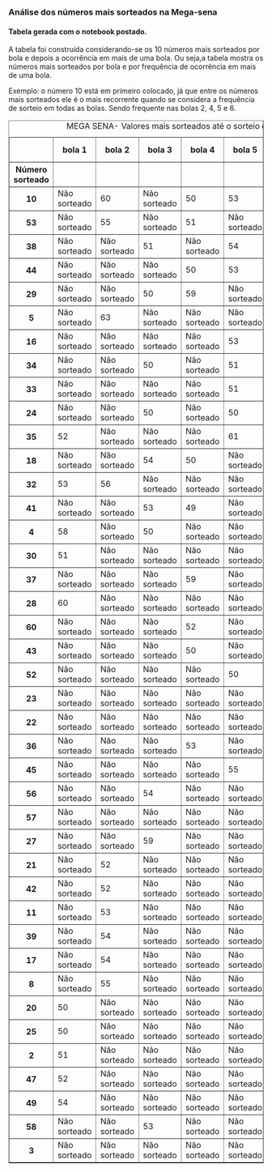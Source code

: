 ### Análise dos números mais sorteados na Mega-sena
#### Tabela gerada com o notebook postado.

A tabela foi construída considerando-se os 10 números mais sorteados por bola e depois a ocorrência em mais de uma bola. Ou seja,a tabela mostra os números mais sorteados por bola e por frequência de ocorrência em mais de uma bola.

Exemplo: o número 10 está em primeiro colocado, já que entre os números mais sorteados ele é o mais recorrente quando se considera a frequência de sorteio em todas as bolas. Sendo frequente nas bolas 2, 4, 5 e 6.




<table id="T_d7901" border=1 cellspacing=0 class="pure-table">
  <caption>MEGA SENA- Valores mais sorteados até o sorteio de numero 2586</caption>
  <thead>
    <tr>
      <th class="blank level0" >&nbsp;</th>
      <th id="T_d7901_level0_col0" class="col_heading level0 col0" >bola 1</th>
      <th id="T_d7901_level0_col1" class="col_heading level0 col1" >bola 2</th>
      <th id="T_d7901_level0_col2" class="col_heading level0 col2" >bola 3</th>
      <th id="T_d7901_level0_col3" class="col_heading level0 col3" >bola 4</th>
      <th id="T_d7901_level0_col4" class="col_heading level0 col4" >bola 5</th>
      <th id="T_d7901_level0_col5" class="col_heading level0 col5" >bola 6</th>
      <th id="T_d7901_level0_col6" class="col_heading level0 col6" >Vezes não sorteado(linhas)</th>
    </tr>
    <tr>
      <th class="index_name level0" >Número sorteado</th>
      <th class="blank col0" >&nbsp;</th>
      <th class="blank col1" >&nbsp;</th>
      <th class="blank col2" >&nbsp;</th>
      <th class="blank col3" >&nbsp;</th>
      <th class="blank col4" >&nbsp;</th>
      <th class="blank col5" >&nbsp;</th>
      <th class="blank col6" >&nbsp;</th>
    </tr>
  </thead>
  <tbody>
    <tr>
      <th id="T_d7901_level0_row0" class="row_heading level0 row0" >10</th>
      <td id="T_d7901_row0_col0" class="data row0 col0" >Não sorteado</td>
      <td id="T_d7901_row0_col1" class="data row0 col1" >60</td>
      <td id="T_d7901_row0_col2" class="data row0 col2" >Não sorteado</td>
      <td id="T_d7901_row0_col3" class="data row0 col3" >50</td>
      <td id="T_d7901_row0_col4" class="data row0 col4" >53</td>
      <td id="T_d7901_row0_col5" class="data row0 col5" >50</td>
      <td id="T_d7901_row0_col6" class="data row0 col6" >2</td>
    </tr>
    <tr>
      <th id="T_d7901_level0_row1" class="row_heading level0 row1" >53</th>
      <td id="T_d7901_row1_col0" class="data row1 col0" >Não sorteado</td>
      <td id="T_d7901_row1_col1" class="data row1 col1" >55</td>
      <td id="T_d7901_row1_col2" class="data row1 col2" >Não sorteado</td>
      <td id="T_d7901_row1_col3" class="data row1 col3" >51</td>
      <td id="T_d7901_row1_col4" class="data row1 col4" >Não sorteado</td>
      <td id="T_d7901_row1_col5" class="data row1 col5" >55</td>
      <td id="T_d7901_row1_col6" class="data row1 col6" >3</td>
    </tr>
    <tr>
      <th id="T_d7901_level0_row2" class="row_heading level0 row2" >38</th>
      <td id="T_d7901_row2_col0" class="data row2 col0" >Não sorteado</td>
      <td id="T_d7901_row2_col1" class="data row2 col1" >Não sorteado</td>
      <td id="T_d7901_row2_col2" class="data row2 col2" >51</td>
      <td id="T_d7901_row2_col3" class="data row2 col3" >Não sorteado</td>
      <td id="T_d7901_row2_col4" class="data row2 col4" >54</td>
      <td id="T_d7901_row2_col5" class="data row2 col5" >Não sorteado</td>
      <td id="T_d7901_row2_col6" class="data row2 col6" >4</td>
    </tr>
    <tr>
      <th id="T_d7901_level0_row3" class="row_heading level0 row3" >44</th>
      <td id="T_d7901_row3_col0" class="data row3 col0" >Não sorteado</td>
      <td id="T_d7901_row3_col1" class="data row3 col1" >Não sorteado</td>
      <td id="T_d7901_row3_col2" class="data row3 col2" >Não sorteado</td>
      <td id="T_d7901_row3_col3" class="data row3 col3" >50</td>
      <td id="T_d7901_row3_col4" class="data row3 col4" >53</td>
      <td id="T_d7901_row3_col5" class="data row3 col5" >Não sorteado</td>
      <td id="T_d7901_row3_col6" class="data row3 col6" >4</td>
    </tr>
    <tr>
      <th id="T_d7901_level0_row4" class="row_heading level0 row4" >29</th>
      <td id="T_d7901_row4_col0" class="data row4 col0" >Não sorteado</td>
      <td id="T_d7901_row4_col1" class="data row4 col1" >Não sorteado</td>
      <td id="T_d7901_row4_col2" class="data row4 col2" >50</td>
      <td id="T_d7901_row4_col3" class="data row4 col3" >59</td>
      <td id="T_d7901_row4_col4" class="data row4 col4" >Não sorteado</td>
      <td id="T_d7901_row4_col5" class="data row4 col5" >Não sorteado</td>
      <td id="T_d7901_row4_col6" class="data row4 col6" >4</td>
    </tr>
    <tr>
      <th id="T_d7901_level0_row5" class="row_heading level0 row5" >5</th>
      <td id="T_d7901_row5_col0" class="data row5 col0" >Não sorteado</td>
      <td id="T_d7901_row5_col1" class="data row5 col1" >63</td>
      <td id="T_d7901_row5_col2" class="data row5 col2" >Não sorteado</td>
      <td id="T_d7901_row5_col3" class="data row5 col3" >Não sorteado</td>
      <td id="T_d7901_row5_col4" class="data row5 col4" >Não sorteado</td>
      <td id="T_d7901_row5_col5" class="data row5 col5" >49</td>
      <td id="T_d7901_row5_col6" class="data row5 col6" >4</td>
    </tr>
    <tr>
      <th id="T_d7901_level0_row6" class="row_heading level0 row6" >16</th>
      <td id="T_d7901_row6_col0" class="data row6 col0" >Não sorteado</td>
      <td id="T_d7901_row6_col1" class="data row6 col1" >Não sorteado</td>
      <td id="T_d7901_row6_col2" class="data row6 col2" >Não sorteado</td>
      <td id="T_d7901_row6_col3" class="data row6 col3" >Não sorteado</td>
      <td id="T_d7901_row6_col4" class="data row6 col4" >53</td>
      <td id="T_d7901_row6_col5" class="data row6 col5" >50</td>
      <td id="T_d7901_row6_col6" class="data row6 col6" >4</td>
    </tr>
    <tr>
      <th id="T_d7901_level0_row7" class="row_heading level0 row7" >34</th>
      <td id="T_d7901_row7_col0" class="data row7 col0" >Não sorteado</td>
      <td id="T_d7901_row7_col1" class="data row7 col1" >Não sorteado</td>
      <td id="T_d7901_row7_col2" class="data row7 col2" >50</td>
      <td id="T_d7901_row7_col3" class="data row7 col3" >Não sorteado</td>
      <td id="T_d7901_row7_col4" class="data row7 col4" >51</td>
      <td id="T_d7901_row7_col5" class="data row7 col5" >Não sorteado</td>
      <td id="T_d7901_row7_col6" class="data row7 col6" >4</td>
    </tr>
    <tr>
      <th id="T_d7901_level0_row8" class="row_heading level0 row8" >33</th>
      <td id="T_d7901_row8_col0" class="data row8 col0" >Não sorteado</td>
      <td id="T_d7901_row8_col1" class="data row8 col1" >Não sorteado</td>
      <td id="T_d7901_row8_col2" class="data row8 col2" >Não sorteado</td>
      <td id="T_d7901_row8_col3" class="data row8 col3" >Não sorteado</td>
      <td id="T_d7901_row8_col4" class="data row8 col4" >51</td>
      <td id="T_d7901_row8_col5" class="data row8 col5" >53</td>
      <td id="T_d7901_row8_col6" class="data row8 col6" >4</td>
    </tr>
    <tr>
      <th id="T_d7901_level0_row9" class="row_heading level0 row9" >24</th>
      <td id="T_d7901_row9_col0" class="data row9 col0" >Não sorteado</td>
      <td id="T_d7901_row9_col1" class="data row9 col1" >Não sorteado</td>
      <td id="T_d7901_row9_col2" class="data row9 col2" >50</td>
      <td id="T_d7901_row9_col3" class="data row9 col3" >Não sorteado</td>
      <td id="T_d7901_row9_col4" class="data row9 col4" >50</td>
      <td id="T_d7901_row9_col5" class="data row9 col5" >Não sorteado</td>
      <td id="T_d7901_row9_col6" class="data row9 col6" >4</td>
    </tr>
    <tr>
      <th id="T_d7901_level0_row10" class="row_heading level0 row10" >35</th>
      <td id="T_d7901_row10_col0" class="data row10 col0" >52</td>
      <td id="T_d7901_row10_col1" class="data row10 col1" >Não sorteado</td>
      <td id="T_d7901_row10_col2" class="data row10 col2" >Não sorteado</td>
      <td id="T_d7901_row10_col3" class="data row10 col3" >Não sorteado</td>
      <td id="T_d7901_row10_col4" class="data row10 col4" >61</td>
      <td id="T_d7901_row10_col5" class="data row10 col5" >Não sorteado</td>
      <td id="T_d7901_row10_col6" class="data row10 col6" >4</td>
    </tr>
    <tr>
      <th id="T_d7901_level0_row11" class="row_heading level0 row11" >18</th>
      <td id="T_d7901_row11_col0" class="data row11 col0" >Não sorteado</td>
      <td id="T_d7901_row11_col1" class="data row11 col1" >Não sorteado</td>
      <td id="T_d7901_row11_col2" class="data row11 col2" >54</td>
      <td id="T_d7901_row11_col3" class="data row11 col3" >50</td>
      <td id="T_d7901_row11_col4" class="data row11 col4" >Não sorteado</td>
      <td id="T_d7901_row11_col5" class="data row11 col5" >Não sorteado</td>
      <td id="T_d7901_row11_col6" class="data row11 col6" >4</td>
    </tr>
    <tr>
      <th id="T_d7901_level0_row12" class="row_heading level0 row12" >32</th>
      <td id="T_d7901_row12_col0" class="data row12 col0" >53</td>
      <td id="T_d7901_row12_col1" class="data row12 col1" >56</td>
      <td id="T_d7901_row12_col2" class="data row12 col2" >Não sorteado</td>
      <td id="T_d7901_row12_col3" class="data row12 col3" >Não sorteado</td>
      <td id="T_d7901_row12_col4" class="data row12 col4" >Não sorteado</td>
      <td id="T_d7901_row12_col5" class="data row12 col5" >Não sorteado</td>
      <td id="T_d7901_row12_col6" class="data row12 col6" >4</td>
    </tr>
    <tr>
      <th id="T_d7901_level0_row13" class="row_heading level0 row13" >41</th>
      <td id="T_d7901_row13_col0" class="data row13 col0" >Não sorteado</td>
      <td id="T_d7901_row13_col1" class="data row13 col1" >Não sorteado</td>
      <td id="T_d7901_row13_col2" class="data row13 col2" >53</td>
      <td id="T_d7901_row13_col3" class="data row13 col3" >49</td>
      <td id="T_d7901_row13_col4" class="data row13 col4" >Não sorteado</td>
      <td id="T_d7901_row13_col5" class="data row13 col5" >Não sorteado</td>
      <td id="T_d7901_row13_col6" class="data row13 col6" >4</td>
    </tr>
    <tr>
      <th id="T_d7901_level0_row14" class="row_heading level0 row14" >4</th>
      <td id="T_d7901_row14_col0" class="data row14 col0" >58</td>
      <td id="T_d7901_row14_col1" class="data row14 col1" >Não sorteado</td>
      <td id="T_d7901_row14_col2" class="data row14 col2" >50</td>
      <td id="T_d7901_row14_col3" class="data row14 col3" >Não sorteado</td>
      <td id="T_d7901_row14_col4" class="data row14 col4" >Não sorteado</td>
      <td id="T_d7901_row14_col5" class="data row14 col5" >Não sorteado</td>
      <td id="T_d7901_row14_col6" class="data row14 col6" >4</td>
    </tr>
    <tr>
      <th id="T_d7901_level0_row15" class="row_heading level0 row15" >30</th>
      <td id="T_d7901_row15_col0" class="data row15 col0" >51</td>
      <td id="T_d7901_row15_col1" class="data row15 col1" >Não sorteado</td>
      <td id="T_d7901_row15_col2" class="data row15 col2" >Não sorteado</td>
      <td id="T_d7901_row15_col3" class="data row15 col3" >Não sorteado</td>
      <td id="T_d7901_row15_col4" class="data row15 col4" >Não sorteado</td>
      <td id="T_d7901_row15_col5" class="data row15 col5" >51</td>
      <td id="T_d7901_row15_col6" class="data row15 col6" >4</td>
    </tr>
    <tr>
      <th id="T_d7901_level0_row16" class="row_heading level0 row16" >37</th>
      <td id="T_d7901_row16_col0" class="data row16 col0" >Não sorteado</td>
      <td id="T_d7901_row16_col1" class="data row16 col1" >Não sorteado</td>
      <td id="T_d7901_row16_col2" class="data row16 col2" >Não sorteado</td>
      <td id="T_d7901_row16_col3" class="data row16 col3" >59</td>
      <td id="T_d7901_row16_col4" class="data row16 col4" >Não sorteado</td>
      <td id="T_d7901_row16_col5" class="data row16 col5" >Não sorteado</td>
      <td id="T_d7901_row16_col6" class="data row16 col6" >5</td>
    </tr>
    <tr>
      <th id="T_d7901_level0_row17" class="row_heading level0 row17" >28</th>
      <td id="T_d7901_row17_col0" class="data row17 col0" >60</td>
      <td id="T_d7901_row17_col1" class="data row17 col1" >Não sorteado</td>
      <td id="T_d7901_row17_col2" class="data row17 col2" >Não sorteado</td>
      <td id="T_d7901_row17_col3" class="data row17 col3" >Não sorteado</td>
      <td id="T_d7901_row17_col4" class="data row17 col4" >Não sorteado</td>
      <td id="T_d7901_row17_col5" class="data row17 col5" >Não sorteado</td>
      <td id="T_d7901_row17_col6" class="data row17 col6" >5</td>
    </tr>
    <tr>
      <th id="T_d7901_level0_row18" class="row_heading level0 row18" >60</th>
      <td id="T_d7901_row18_col0" class="data row18 col0" >Não sorteado</td>
      <td id="T_d7901_row18_col1" class="data row18 col1" >Não sorteado</td>
      <td id="T_d7901_row18_col2" class="data row18 col2" >Não sorteado</td>
      <td id="T_d7901_row18_col3" class="data row18 col3" >52</td>
      <td id="T_d7901_row18_col4" class="data row18 col4" >Não sorteado</td>
      <td id="T_d7901_row18_col5" class="data row18 col5" >Não sorteado</td>
      <td id="T_d7901_row18_col6" class="data row18 col6" >5</td>
    </tr>
    <tr>
      <th id="T_d7901_level0_row19" class="row_heading level0 row19" >43</th>
      <td id="T_d7901_row19_col0" class="data row19 col0" >Não sorteado</td>
      <td id="T_d7901_row19_col1" class="data row19 col1" >Não sorteado</td>
      <td id="T_d7901_row19_col2" class="data row19 col2" >Não sorteado</td>
      <td id="T_d7901_row19_col3" class="data row19 col3" >50</td>
      <td id="T_d7901_row19_col4" class="data row19 col4" >Não sorteado</td>
      <td id="T_d7901_row19_col5" class="data row19 col5" >Não sorteado</td>
      <td id="T_d7901_row19_col6" class="data row19 col6" >5</td>
    </tr>
    <tr>
      <th id="T_d7901_level0_row20" class="row_heading level0 row20" >52</th>
      <td id="T_d7901_row20_col0" class="data row20 col0" >Não sorteado</td>
      <td id="T_d7901_row20_col1" class="data row20 col1" >Não sorteado</td>
      <td id="T_d7901_row20_col2" class="data row20 col2" >Não sorteado</td>
      <td id="T_d7901_row20_col3" class="data row20 col3" >Não sorteado</td>
      <td id="T_d7901_row20_col4" class="data row20 col4" >50</td>
      <td id="T_d7901_row20_col5" class="data row20 col5" >Não sorteado</td>
      <td id="T_d7901_row20_col6" class="data row20 col6" >5</td>
    </tr>
    <tr>
      <th id="T_d7901_level0_row21" class="row_heading level0 row21" >23</th>
      <td id="T_d7901_row21_col0" class="data row21 col0" >Não sorteado</td>
      <td id="T_d7901_row21_col1" class="data row21 col1" >Não sorteado</td>
      <td id="T_d7901_row21_col2" class="data row21 col2" >Não sorteado</td>
      <td id="T_d7901_row21_col3" class="data row21 col3" >Não sorteado</td>
      <td id="T_d7901_row21_col4" class="data row21 col4" >Não sorteado</td>
      <td id="T_d7901_row21_col5" class="data row21 col5" >58</td>
      <td id="T_d7901_row21_col6" class="data row21 col6" >5</td>
    </tr>
    <tr>
      <th id="T_d7901_level0_row22" class="row_heading level0 row22" >22</th>
      <td id="T_d7901_row22_col0" class="data row22 col0" >Não sorteado</td>
      <td id="T_d7901_row22_col1" class="data row22 col1" >Não sorteado</td>
      <td id="T_d7901_row22_col2" class="data row22 col2" >Não sorteado</td>
      <td id="T_d7901_row22_col3" class="data row22 col3" >Não sorteado</td>
      <td id="T_d7901_row22_col4" class="data row22 col4" >Não sorteado</td>
      <td id="T_d7901_row22_col5" class="data row22 col5" >51</td>
      <td id="T_d7901_row22_col6" class="data row22 col6" >5</td>
    </tr>
    <tr>
      <th id="T_d7901_level0_row23" class="row_heading level0 row23" >36</th>
      <td id="T_d7901_row23_col0" class="data row23 col0" >Não sorteado</td>
      <td id="T_d7901_row23_col1" class="data row23 col1" >Não sorteado</td>
      <td id="T_d7901_row23_col2" class="data row23 col2" >Não sorteado</td>
      <td id="T_d7901_row23_col3" class="data row23 col3" >53</td>
      <td id="T_d7901_row23_col4" class="data row23 col4" >Não sorteado</td>
      <td id="T_d7901_row23_col5" class="data row23 col5" >Não sorteado</td>
      <td id="T_d7901_row23_col6" class="data row23 col6" >5</td>
    </tr>
    <tr>
      <th id="T_d7901_level0_row24" class="row_heading level0 row24" >45</th>
      <td id="T_d7901_row24_col0" class="data row24 col0" >Não sorteado</td>
      <td id="T_d7901_row24_col1" class="data row24 col1" >Não sorteado</td>
      <td id="T_d7901_row24_col2" class="data row24 col2" >Não sorteado</td>
      <td id="T_d7901_row24_col3" class="data row24 col3" >Não sorteado</td>
      <td id="T_d7901_row24_col4" class="data row24 col4" >55</td>
      <td id="T_d7901_row24_col5" class="data row24 col5" >Não sorteado</td>
      <td id="T_d7901_row24_col6" class="data row24 col6" >5</td>
    </tr>
    <tr>
      <th id="T_d7901_level0_row25" class="row_heading level0 row25" >56</th>
      <td id="T_d7901_row25_col0" class="data row25 col0" >Não sorteado</td>
      <td id="T_d7901_row25_col1" class="data row25 col1" >Não sorteado</td>
      <td id="T_d7901_row25_col2" class="data row25 col2" >54</td>
      <td id="T_d7901_row25_col3" class="data row25 col3" >Não sorteado</td>
      <td id="T_d7901_row25_col4" class="data row25 col4" >Não sorteado</td>
      <td id="T_d7901_row25_col5" class="data row25 col5" >Não sorteado</td>
      <td id="T_d7901_row25_col6" class="data row25 col6" >5</td>
    </tr>
    <tr>
      <th id="T_d7901_level0_row26" class="row_heading level0 row26" >57</th>
      <td id="T_d7901_row26_col0" class="data row26 col0" >Não sorteado</td>
      <td id="T_d7901_row26_col1" class="data row26 col1" >Não sorteado</td>
      <td id="T_d7901_row26_col2" class="data row26 col2" >Não sorteado</td>
      <td id="T_d7901_row26_col3" class="data row26 col3" >Não sorteado</td>
      <td id="T_d7901_row26_col4" class="data row26 col4" >Não sorteado</td>
      <td id="T_d7901_row26_col5" class="data row26 col5" >50</td>
      <td id="T_d7901_row26_col6" class="data row26 col6" >5</td>
    </tr>
    <tr>
      <th id="T_d7901_level0_row27" class="row_heading level0 row27" >27</th>
      <td id="T_d7901_row27_col0" class="data row27 col0" >Não sorteado</td>
      <td id="T_d7901_row27_col1" class="data row27 col1" >Não sorteado</td>
      <td id="T_d7901_row27_col2" class="data row27 col2" >59</td>
      <td id="T_d7901_row27_col3" class="data row27 col3" >Não sorteado</td>
      <td id="T_d7901_row27_col4" class="data row27 col4" >Não sorteado</td>
      <td id="T_d7901_row27_col5" class="data row27 col5" >Não sorteado</td>
      <td id="T_d7901_row27_col6" class="data row27 col6" >5</td>
    </tr>
    <tr>
      <th id="T_d7901_level0_row28" class="row_heading level0 row28" >21</th>
      <td id="T_d7901_row28_col0" class="data row28 col0" >Não sorteado</td>
      <td id="T_d7901_row28_col1" class="data row28 col1" >52</td>
      <td id="T_d7901_row28_col2" class="data row28 col2" >Não sorteado</td>
      <td id="T_d7901_row28_col3" class="data row28 col3" >Não sorteado</td>
      <td id="T_d7901_row28_col4" class="data row28 col4" >Não sorteado</td>
      <td id="T_d7901_row28_col5" class="data row28 col5" >Não sorteado</td>
      <td id="T_d7901_row28_col6" class="data row28 col6" >5</td>
    </tr>
    <tr>
      <th id="T_d7901_level0_row29" class="row_heading level0 row29" >42</th>
      <td id="T_d7901_row29_col0" class="data row29 col0" >Não sorteado</td>
      <td id="T_d7901_row29_col1" class="data row29 col1" >52</td>
      <td id="T_d7901_row29_col2" class="data row29 col2" >Não sorteado</td>
      <td id="T_d7901_row29_col3" class="data row29 col3" >Não sorteado</td>
      <td id="T_d7901_row29_col4" class="data row29 col4" >Não sorteado</td>
      <td id="T_d7901_row29_col5" class="data row29 col5" >Não sorteado</td>
      <td id="T_d7901_row29_col6" class="data row29 col6" >5</td>
    </tr>
    <tr>
      <th id="T_d7901_level0_row30" class="row_heading level0 row30" >11</th>
      <td id="T_d7901_row30_col0" class="data row30 col0" >Não sorteado</td>
      <td id="T_d7901_row30_col1" class="data row30 col1" >53</td>
      <td id="T_d7901_row30_col2" class="data row30 col2" >Não sorteado</td>
      <td id="T_d7901_row30_col3" class="data row30 col3" >Não sorteado</td>
      <td id="T_d7901_row30_col4" class="data row30 col4" >Não sorteado</td>
      <td id="T_d7901_row30_col5" class="data row30 col5" >Não sorteado</td>
      <td id="T_d7901_row30_col6" class="data row30 col6" >5</td>
    </tr>
    <tr>
      <th id="T_d7901_level0_row31" class="row_heading level0 row31" >39</th>
      <td id="T_d7901_row31_col0" class="data row31 col0" >Não sorteado</td>
      <td id="T_d7901_row31_col1" class="data row31 col1" >54</td>
      <td id="T_d7901_row31_col2" class="data row31 col2" >Não sorteado</td>
      <td id="T_d7901_row31_col3" class="data row31 col3" >Não sorteado</td>
      <td id="T_d7901_row31_col4" class="data row31 col4" >Não sorteado</td>
      <td id="T_d7901_row31_col5" class="data row31 col5" >Não sorteado</td>
      <td id="T_d7901_row31_col6" class="data row31 col6" >5</td>
    </tr>
    <tr>
      <th id="T_d7901_level0_row32" class="row_heading level0 row32" >17</th>
      <td id="T_d7901_row32_col0" class="data row32 col0" >Não sorteado</td>
      <td id="T_d7901_row32_col1" class="data row32 col1" >54</td>
      <td id="T_d7901_row32_col2" class="data row32 col2" >Não sorteado</td>
      <td id="T_d7901_row32_col3" class="data row32 col3" >Não sorteado</td>
      <td id="T_d7901_row32_col4" class="data row32 col4" >Não sorteado</td>
      <td id="T_d7901_row32_col5" class="data row32 col5" >Não sorteado</td>
      <td id="T_d7901_row32_col6" class="data row32 col6" >5</td>
    </tr>
    <tr>
      <th id="T_d7901_level0_row33" class="row_heading level0 row33" >8</th>
      <td id="T_d7901_row33_col0" class="data row33 col0" >Não sorteado</td>
      <td id="T_d7901_row33_col1" class="data row33 col1" >55</td>
      <td id="T_d7901_row33_col2" class="data row33 col2" >Não sorteado</td>
      <td id="T_d7901_row33_col3" class="data row33 col3" >Não sorteado</td>
      <td id="T_d7901_row33_col4" class="data row33 col4" >Não sorteado</td>
      <td id="T_d7901_row33_col5" class="data row33 col5" >Não sorteado</td>
      <td id="T_d7901_row33_col6" class="data row33 col6" >5</td>
    </tr>
    <tr>
      <th id="T_d7901_level0_row34" class="row_heading level0 row34" >20</th>
      <td id="T_d7901_row34_col0" class="data row34 col0" >50</td>
      <td id="T_d7901_row34_col1" class="data row34 col1" >Não sorteado</td>
      <td id="T_d7901_row34_col2" class="data row34 col2" >Não sorteado</td>
      <td id="T_d7901_row34_col3" class="data row34 col3" >Não sorteado</td>
      <td id="T_d7901_row34_col4" class="data row34 col4" >Não sorteado</td>
      <td id="T_d7901_row34_col5" class="data row34 col5" >Não sorteado</td>
      <td id="T_d7901_row34_col6" class="data row34 col6" >5</td>
    </tr>
    <tr>
      <th id="T_d7901_level0_row35" class="row_heading level0 row35" >25</th>
      <td id="T_d7901_row35_col0" class="data row35 col0" >50</td>
      <td id="T_d7901_row35_col1" class="data row35 col1" >Não sorteado</td>
      <td id="T_d7901_row35_col2" class="data row35 col2" >Não sorteado</td>
      <td id="T_d7901_row35_col3" class="data row35 col3" >Não sorteado</td>
      <td id="T_d7901_row35_col4" class="data row35 col4" >Não sorteado</td>
      <td id="T_d7901_row35_col5" class="data row35 col5" >Não sorteado</td>
      <td id="T_d7901_row35_col6" class="data row35 col6" >5</td>
    </tr>
    <tr>
      <th id="T_d7901_level0_row36" class="row_heading level0 row36" >2</th>
      <td id="T_d7901_row36_col0" class="data row36 col0" >51</td>
      <td id="T_d7901_row36_col1" class="data row36 col1" >Não sorteado</td>
      <td id="T_d7901_row36_col2" class="data row36 col2" >Não sorteado</td>
      <td id="T_d7901_row36_col3" class="data row36 col3" >Não sorteado</td>
      <td id="T_d7901_row36_col4" class="data row36 col4" >Não sorteado</td>
      <td id="T_d7901_row36_col5" class="data row36 col5" >Não sorteado</td>
      <td id="T_d7901_row36_col6" class="data row36 col6" >5</td>
    </tr>
    <tr>
      <th id="T_d7901_level0_row37" class="row_heading level0 row37" >47</th>
      <td id="T_d7901_row37_col0" class="data row37 col0" >52</td>
      <td id="T_d7901_row37_col1" class="data row37 col1" >Não sorteado</td>
      <td id="T_d7901_row37_col2" class="data row37 col2" >Não sorteado</td>
      <td id="T_d7901_row37_col3" class="data row37 col3" >Não sorteado</td>
      <td id="T_d7901_row37_col4" class="data row37 col4" >Não sorteado</td>
      <td id="T_d7901_row37_col5" class="data row37 col5" >Não sorteado</td>
      <td id="T_d7901_row37_col6" class="data row37 col6" >5</td>
    </tr>
    <tr>
      <th id="T_d7901_level0_row38" class="row_heading level0 row38" >49</th>
      <td id="T_d7901_row38_col0" class="data row38 col0" >54</td>
      <td id="T_d7901_row38_col1" class="data row38 col1" >Não sorteado</td>
      <td id="T_d7901_row38_col2" class="data row38 col2" >Não sorteado</td>
      <td id="T_d7901_row38_col3" class="data row38 col3" >Não sorteado</td>
      <td id="T_d7901_row38_col4" class="data row38 col4" >Não sorteado</td>
      <td id="T_d7901_row38_col5" class="data row38 col5" >Não sorteado</td>
      <td id="T_d7901_row38_col6" class="data row38 col6" >5</td>
    </tr>
    <tr>
      <th id="T_d7901_level0_row39" class="row_heading level0 row39" >58</th>
      <td id="T_d7901_row39_col0" class="data row39 col0" >Não sorteado</td>
      <td id="T_d7901_row39_col1" class="data row39 col1" >Não sorteado</td>
      <td id="T_d7901_row39_col2" class="data row39 col2" >53</td>
      <td id="T_d7901_row39_col3" class="data row39 col3" >Não sorteado</td>
      <td id="T_d7901_row39_col4" class="data row39 col4" >Não sorteado</td>
      <td id="T_d7901_row39_col5" class="data row39 col5" >Não sorteado</td>
      <td id="T_d7901_row39_col6" class="data row39 col6" >5</td>
    </tr>
    <tr>
      <th id="T_d7901_level0_row40" class="row_heading level0 row40" >3</th>
      <td id="T_d7901_row40_col0" class="data row40 col0" >Não sorteado</td>
      <td id="T_d7901_row40_col1" class="data row40 col1" >Não sorteado</td>
      <td id="T_d7901_row40_col2" class="data row40 col2" >Não sorteado</td>
      <td id="T_d7901_row40_col3" class="data row40 col3" >Não sorteado</td>
      <td id="T_d7901_row40_col4" class="data row40 col4" >Não sorteado</td>
      <td id="T_d7901_row40_col5" class="data row40 col5" >48</td>
      <td id="T_d7901_row40_col6" class="data row40 col6" >5</td>
    </tr>
  </tbody>
</table>

